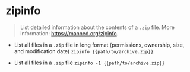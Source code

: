 # zipinfo
> List detailed information about the contents of a `.zip` file.
> More information: <https://manned.org/zipinfo>.

- List all files in a `.zip` file in long format (permissions, ownership, size, and modification date)
`zipinfo {{path/to/archive.zip}}`

- List all files in a `.zip` file
`zipinfo -1 {{path/to/archive.zip}}`

